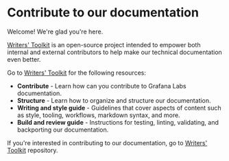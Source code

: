 # Contribute to our documentation

Welcome! We're glad you're here.

[Writers' Toolkit](https://grafana.com/docs/writers-toolkit/) is an open-source project intended to empower both internal and external contributors to help make our technical documentation even better.  

Go to [Writers' Toolkit](https://grafana.com/docs/writers-toolkit/) for the following resources:

- **Contribute** - Learn how can you contribute to Grafana Labs documentation.
- **Structure** - Learn how to organize and structure our documentation.
- **Writing and style guide** - Guidelines that cover aspects of content such as style, tooling, workflows, markdown syntax, and more.
- **Build and review guide** - Instructions for testing, linting, validating, and backporting our documentation.

If you're interested in contributing to our documentation, go to [Writers' Toolkit](https://github.com/grafana/writers-toolkit) repository.
